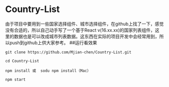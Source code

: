 # Country-List
由于项目中要用到一些国家选择组件、城市选择组件，在github上找了一下，感觉没有合适的，所以自己动手写了一个基于React v(16.xx.xx)的国家列表组件，这里的数据也是可以改成城市列表数据。这东西在实际的项目开发中会经常用到，所以push到github上供大家参考。
##运行看效果
```
git clone https://github.com/Mjian-chen/Country-List.git
```
```
cd Country-List
```
```
npm install 或  sodu npm install（Mac）
```
```
npm start
```